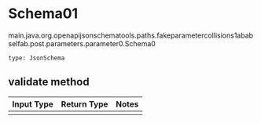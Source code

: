 # Schema01
main.java.org.openapijsonschematools.paths.fakeparametercollisions1ababselfab.post.parameters.parameter0.Schema0
```
type: JsonSchema
```

## validate method
Input Type | Return Type | Notes
------------ | ------------- | -------------
 |  |
